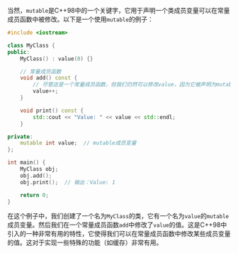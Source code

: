 当然，`mutable`是C++98中的一个关键字，它用于声明一个类成员变量可以在常量成员函数中被修改。以下是一个使用`mutable`的例子：

```cpp
#include <iostream>

class MyClass {
public:
    MyClass() : value(0) {}

    // 常量成员函数
    void add() const {
        // 尽管这是一个常量成员函数，但我们仍然可以修改value，因为它被声明为mutable
        value++;
    }

    void print() const {
        std::cout << "Value: " << value << std::endl;
    }

private:
    mutable int value;  // mutable成员变量
};

int main() {
    MyClass obj;
    obj.add();
    obj.print();  // 输出：Value: 1

    return 0;
}
```

在这个例子中，我们创建了一个名为`MyClass`的类，它有一个名为`value`的`mutable`成员变量。然后我们在一个常量成员函数`add`中修改了`value`的值。这是C++98中引入的一种非常有用的特性，它使得我们可以在常量成员函数中修改某些成员变量的值。这对于实现一些特殊的功能（如缓存）非常有用。